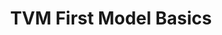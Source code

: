 ---
id: first-model
title: TVM First Model Basics
description: |
  TVM provides an efficient and flexible machine learning compiler framework that enables you to optimize and run deep learning models on various hardware platforms. This guide covers the basics of getting started with TVM, including how to compile and optimize your first deep learning model using TVM, how to write a simple model, and the steps to compile and deploy it across different backends (CPU, GPU, etc.).
keywords:
  - TVM
  - First Model
  - TVM Basics
  - Deep Learning Model
  - Model Optimization
  - TVM Compilation
  - Machine Learning Compiler
  - Backend Deployment
  - Hardware Acceleration
  - TVM First Steps
  - Compiling Models
  - Model Deployment
  - Optimization Techniques
  - Deep Learning Frameworks
  - GPU Acceleration
  - CPU Optimization

tags:
  - TVM
  - First Model
  - TVM Basics
  - Model Optimization
  - Machine Learning Compiler
  - Model Compilation
  - Backend Deployment
  - TVM for Deep Learning
  - GPU Optimization
  - CPU Optimization
  - Deep Learning Frameworks
  - Model Deployment
  - TVM for Hardware Acceleration
  - TVM Compilation Steps
---